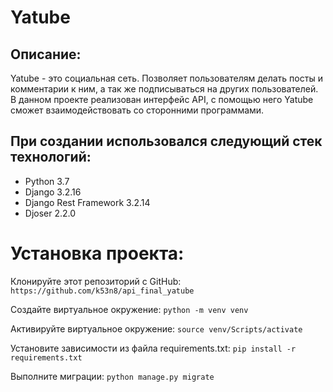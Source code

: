 # Yatube

## Описание:
Yatube - это социальная сеть. Позволяет пользователям делать посты и комментарии к ним, а так же подписываться на других пользователей.
В данном проекте реализован интерфейс API, с помощью него Yatube сможет взаимодействовать со сторонними программами.

## При создании использовался следующий стек технологий:
- Python 3.7
- Django 3.2.16
- Django Rest Framework 3.2.14
- Djoser 2.2.0

# Установка проекта: 
Клонируйте этот репозиторий с GitHub:
`https://github.com/k53n8/api_final_yatube`

Создайте виртуальное окружение:
`python -m venv venv`

Активируйте виртуальное окружение: 
`source venv/Scripts/activate`

Установите зависимости из файла requirements.txt:
`pip install -r requirements.txt`

Выполните миграции:
`python manage.py migrate`
